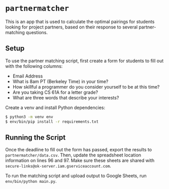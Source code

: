 # `partnermatcher`

This is an app that is used to calculate the optimal pairings for students 
looking for project partners, based on their response to several
partner-matching questions.

## Setup

To use the partner matching script, first create a form for students to fill out
with the following columns:

- Email Address
- What is 8am PT (Berkeley Time) in your time?
- How skillful a programmer do you consider yourself to be at this time?
- Are you taking CS 61A for a letter grade?
- What are three words that describe your interests?

Create a venv and install Python dependencies:

```bash
$ python3 -m venv env
$ env/bin/pip install -r requirements.txt
```

## Running the Script

Once the deadline to fill out the form has passed, export the results to
`partnermatcher/data.csv`. Then, update the spreadsheet location information
on lines 96 and 97. Make sure these sheets are shared with
`secure-links@ok-server.iam.gserviceaccount.com`.

To run the matching script and upload output to Google Sheets, run
`env/bin/python main.py`.